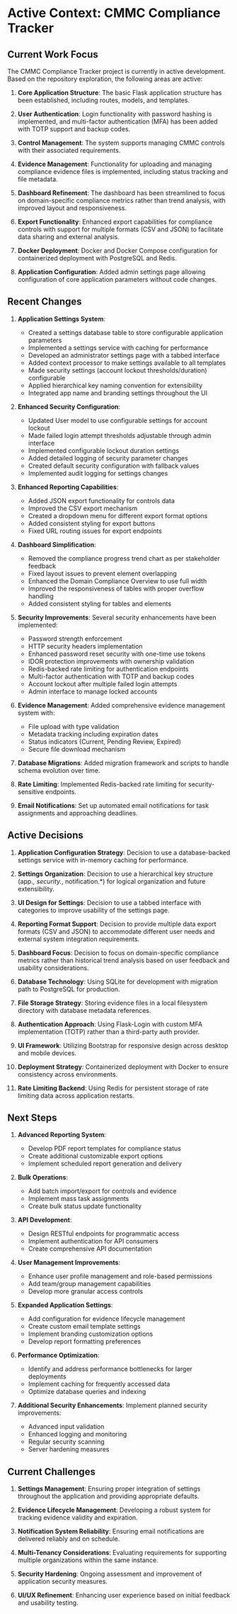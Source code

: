 # Active Context: CMMC Compliance Tracker

## Current Work Focus

The CMMC Compliance Tracker project is currently in active development. Based on the repository exploration, the following areas are active:

1. **Core Application Structure**: The basic Flask application structure has been established, including routes, models, and templates.

2. **User Authentication**: Login functionality with password hashing is implemented, and multi-factor authentication (MFA) has been added with TOTP support and backup codes.

3. **Control Management**: The system supports managing CMMC controls with their associated requirements.

4. **Evidence Management**: Functionality for uploading and managing compliance evidence files is implemented, including status tracking and file metadata.

5. **Dashboard Refinement**: The dashboard has been streamlined to focus on domain-specific compliance metrics rather than trend analysis, with improved layout and responsiveness.

6. **Export Functionality**: Enhanced export capabilities for compliance controls with support for multiple formats (CSV and JSON) to facilitate data sharing and external analysis.

7. **Docker Deployment**: Docker and Docker Compose configuration for containerized deployment with PostgreSQL and Redis.

8. **Application Configuration**: Added admin settings page allowing configuration of core application parameters without code changes.

## Recent Changes

1. **Application Settings System**:
   - Created a settings database table to store configurable application parameters
   - Implemented a settings service with caching for performance
   - Developed an administrator settings page with a tabbed interface
   - Added context processor to make settings available to all templates
   - Made security settings (account lockout thresholds/duration) configurable
   - Applied hierarchical key naming convention for extensibility
   - Integrated app name and branding settings throughout the UI

2. **Enhanced Security Configuration**:
   - Updated User model to use configurable settings for account lockout
   - Made failed login attempt thresholds adjustable through admin interface
   - Implemented configurable lockout duration settings
   - Added detailed logging of security parameter changes
   - Created default security configuration with fallback values
   - Implemented audit logging for settings changes

3. **Enhanced Reporting Capabilities**:
   - Added JSON export functionality for controls data
   - Improved the CSV export mechanism
   - Created a dropdown menu for different export format options
   - Added consistent styling for export buttons
   - Fixed URL routing issues for export endpoints

4. **Dashboard Simplification**: 
   - Removed the compliance progress trend chart as per stakeholder feedback
   - Fixed layout issues to prevent element overlapping
   - Enhanced the Domain Compliance Overview to use full width
   - Improved the responsiveness of tables with proper overflow handling
   - Added consistent styling for tables and elements

5. **Security Improvements**: Several security enhancements have been implemented:
   - Password strength enforcement
   - HTTP security headers implementation
   - Enhanced password reset security with one-time use tokens
   - IDOR protection improvements with ownership validation
   - Redis-backed rate limiting for authentication endpoints
   - Multi-factor authentication with TOTP and backup codes
   - Account lockout after multiple failed login attempts
   - Admin interface to manage locked accounts

6. **Evidence Management**: Added comprehensive evidence management system with:
   - File upload with type validation
   - Metadata tracking including expiration dates
   - Status indicators (Current, Pending Review, Expired)
   - Secure file download mechanism

7. **Database Migrations**: Added migration framework and scripts to handle schema evolution over time.

8. **Rate Limiting**: Implemented Redis-backed rate limiting for security-sensitive endpoints.

9. **Email Notifications**: Set up automated email notifications for task assignments and approaching deadlines.

## Active Decisions

1. **Application Configuration Strategy**: Decision to use a database-backed settings service with in-memory caching for performance.

2. **Settings Organization**: Decision to use a hierarchical key structure (app.*, security.*, notification.*) for logical organization and future extensibility.

3. **UI Design for Settings**: Decision to use a tabbed interface with categories to improve usability of the settings page.

4. **Reporting Format Support**: Decision to provide multiple data export formats (CSV and JSON) to accommodate different user needs and external system integration requirements.

5. **Dashboard Focus**: Decision to focus on domain-specific compliance metrics rather than historical trend analysis based on user feedback and usability considerations.

6. **Database Technology**: Using SQLite for development with migration path to PostgreSQL for production.

7. **File Storage Strategy**: Storing evidence files in a local filesystem directory with database metadata references.

8. **Authentication Approach**: Using Flask-Login with custom MFA implementation (TOTP) rather than a third-party auth provider.

9. **UI Framework**: Utilizing Bootstrap for responsive design across desktop and mobile devices.

10. **Deployment Strategy**: Containerized deployment with Docker to ensure consistency across environments.

11. **Rate Limiting Backend**: Using Redis for persistent storage of rate limiting data across application restarts.

## Next Steps

1. **Advanced Reporting System**: 
   - Develop PDF report templates for compliance status
   - Create additional customizable export options
   - Implement scheduled report generation and delivery

2. **Bulk Operations**: 
   - Add batch import/export for controls and evidence
   - Implement mass task assignments 
   - Create bulk status update functionality

3. **API Development**:
   - Design RESTful endpoints for programmatic access
   - Implement authentication for API consumers
   - Create comprehensive API documentation

4. **User Management Improvements**: 
   - Enhance user profile management and role-based permissions
   - Add team/group management capabilities
   - Develop more granular access controls

5. **Expanded Application Settings**:
   - Add configuration for evidence lifecycle management
   - Create custom email template settings
   - Implement branding customization options
   - Develop report formatting preferences

6. **Performance Optimization**: 
   - Identify and address performance bottlenecks for larger deployments
   - Implement caching for frequently accessed data
   - Optimize database queries and indexing

7. **Additional Security Enhancements**: Implement planned security improvements:
   - Advanced input validation
   - Enhanced logging and monitoring
   - Regular security scanning
   - Server hardening measures

## Current Challenges

1. **Settings Management**: Ensuring proper integration of settings throughout the application and providing appropriate defaults.

2. **Evidence Lifecycle Management**: Developing a robust system for tracking evidence validity and expiration.

3. **Notification System Reliability**: Ensuring email notifications are delivered reliably and on schedule.

4. **Multi-Tenancy Considerations**: Evaluating requirements for supporting multiple organizations within the same instance.

5. **Security Hardening**: Ongoing assessment and improvement of application security measures.

6. **UI/UX Refinement**: Enhancing user experience based on initial feedback and usability testing. 